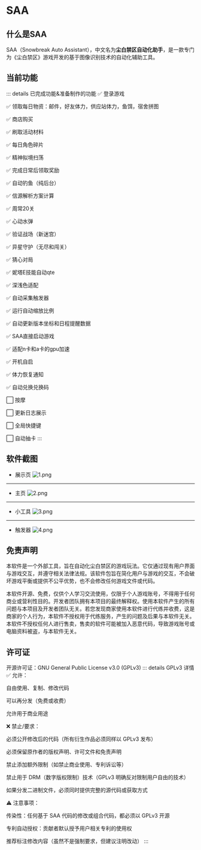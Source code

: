 # SAA
## 什么是SAA

SAA（Snowbreak Auto Assistant），中文名为**尘白禁区自动化助手**，是一款专门为《尘白禁区》游戏开发的基于图像识别技术的自动化辅助工具。

## 当前功能
::: details 已完成功能&准备制作的功能
✅ 登录游戏

✅ 领取每日物资：邮件，好友体力，供应站体力，鱼饵，宿舍拼图

✅ 商店购买

✅ 刷取活动材料

✅ 每日角色碎片

✅ 精神拟境扫荡

✅ 完成日常后领取奖励

✅ 自动钓鱼（纯后台）

✅ 信源解析方案计算

✅ 周常20关

✅ 心动水弹

✅ 验证战场（新迷宫）

✅ 异星守护（无尽和闯关）

✅ 猜心对局

✅ 妮塔E技能自动qte

✅ 深浅色适配

✅ 自动采集触发器

✅ 运行自动缩放比例

✅ 自动更新版本坐标和日程提醒数据

✅ SAA直接启动游戏

✅ 适配n卡和a卡的gpu加速

✅ 开机自启

✅ 体力恢复通知

✅ 自动兑换兑换码

⬜ 按摩

⬜ 更新日志展示

⬜ 全局快捷键

⬜ 自动抽卡
:::

## 软件截图
* 展示页
![1.png](/1.png)
***
* 主页
![2.png](/2.png)
***
* 小工具
![3.png](/3.png)
***
* 触发器
![4.png](/4.png)

## 免责声明

本软件是一个外部工具，旨在自动化尘白禁区的游戏玩法。它仅通过现有用户界面与游戏交互，并遵守相关法律法规。该软件包旨在简化用户与游戏的交互，不会破坏游戏平衡或提供不公平优势，也不会修改任何游戏文件或代码。

本软件开源、免费，仅供个人学习交流使用，仅限于个人游戏账号，不得用于任何商业或营利性目的。开发者团队拥有本项目的最终解释权。使用本软件产生的所有问题与本项目及开发者团队无关。若您发现商家使用本软件进行代练并收费，这是商家的个人行为，本软件不授权用于代练服务，产生的问题及后果与本软件无关。本软件不授权任何人进行售卖，售卖的软件可能被加入恶意代码，导致游戏账号或电脑资料被盗，与本软件无关。

## 许可证
开源许可证：GNU General Public License v3.0 (GPLv3)
::: details GPLv3 详情
✅ 允许：

自由使用、复制、修改代码

可以再分发（免费或收费）

允许用于商业用途

❌ 禁止/要求：

必须公开修改后的代码（所有衍生作品必须同样以 GPLv3 发布）

必须保留原作者的版权声明、许可文件和免责声明

禁止添加额外限制（如禁止商业使用、专利诉讼等）

禁止用于 DRM（数字版权限制）技术（GPLv3 明确反对限制用户自由的技术）

如果分发二进制文件，必须同时提供完整的源代码或获取方式

⚠️ 注意事项：

传染性：任何基于 SAA 代码的修改或组合代码，都必须以 GPLv3 开源

专利自动授权：贡献者默认授予用户相关专利的使用权

推荐标注修改内容（虽然不是强制要求，但建议注明改动）
:::
